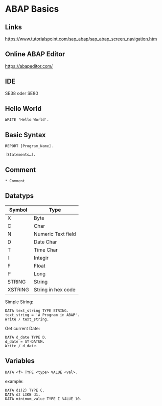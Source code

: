 # ABAP Basics


## Links

https://www.tutorialspoint.com/sap_abap/sap_abap_screen_navigation.htm


## Online ABAP Editor
https://abapeditor.com/


## IDE
SE38 oder SE80


## Hello World
```
WRITE 'Hello World'.
```


## Basic Syntax
```
REPORT [Program_Name]. 
 
[Statements…]. 
```

## Comment
```
* Comment
```

## Datatyps

Symbol | Type
---|---
|X | Byte
|C | Char
|N | Numeric Text field
|D | Date Char
|T | Time Char
|I | Integir
|F | Float
|P | Long
|STRING | String
|XSTRING | String in hex code

Simple String:
```
DATA text_string TYPE STRING. 
text_string = 'A Program in ABAP'. 
Write / text_string.
```

Get current Date:
```
DATA d_date TYPE D. 
d_date = SY-DATUM. 
Write / d_date.
```

## Variables
```
DATA <f> TYPE <type> VALUE <val>. 
```

example:
```
DATA d1(2) TYPE C.  
DATA d2 LIKE d1.  
DATA minimum_value TYPE I VALUE 10. 
``` 